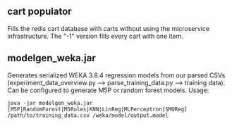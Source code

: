 ## cart populator
Fills the redis cart database with carts without using the microservice infrastructure. The "-1" version fills every cart with one item.

## modelgen_weka.jar
Generates serialized WEKA 3.8.4 regression models from our parsed CSVs (experiment_data_overview.py --> parse_training_data.py --> training data). Can be configured to generate M5P or random forest models. Usage:
```shell
java -jar modelgen_weka.jar [M5P|RandomForest|M5Rules|KNN|LinReg|MLPerceptron|SMOReg] /path/to/training_data.csv /weka/model/output.model
```